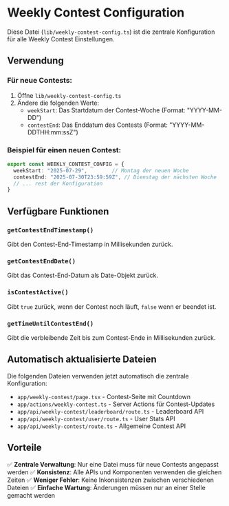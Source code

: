 # Weekly Contest Configuration

Diese Datei (`lib/weekly-contest-config.ts`) ist die zentrale Konfiguration für alle Weekly Contest Einstellungen.

## Verwendung

### Für neue Contests:
1. Öffne `lib/weekly-contest-config.ts`
2. Ändere die folgenden Werte:
   - `weekStart`: Das Startdatum der Contest-Woche (Format: "YYYY-MM-DD")
   - `contestEnd`: Das Enddatum des Contests (Format: "YYYY-MM-DDTHH:mm:ssZ")

### Beispiel für einen neuen Contest:
```typescript
export const WEEKLY_CONTEST_CONFIG = {
  weekStart: "2025-07-29",        // Montag der neuen Woche
  contestEnd: "2025-07-30T23:59:59Z", // Dienstag der nächsten Woche
  // ... rest der Konfiguration
}
```

## Verfügbare Funktionen

### `getContestEndTimestamp()`
Gibt den Contest-End-Timestamp in Millisekunden zurück.

### `getContestEndDate()`
Gibt das Contest-End-Datum als Date-Objekt zurück.

### `isContestActive()`
Gibt `true` zurück, wenn der Contest noch läuft, `false` wenn er beendet ist.

### `getTimeUntilContestEnd()`
Gibt die verbleibende Zeit bis zum Contest-Ende in Millisekunden zurück.

## Automatisch aktualisierte Dateien

Die folgenden Dateien verwenden jetzt automatisch die zentrale Konfiguration:

- `app/weekly-contest/page.tsx` - Contest-Seite mit Countdown
- `app/actions/weekly-contest.ts` - Server Actions für Contest-Updates
- `app/api/weekly-contest/leaderboard/route.ts` - Leaderboard API
- `app/api/weekly-contest/user/route.ts` - User Stats API
- `app/api/weekly-contest/route.ts` - Allgemeine Contest API

## Vorteile

✅ **Zentrale Verwaltung**: Nur eine Datei muss für neue Contests angepasst werden
✅ **Konsistenz**: Alle APIs und Komponenten verwenden die gleichen Zeiten
✅ **Weniger Fehler**: Keine Inkonsistenzen zwischen verschiedenen Dateien
✅ **Einfache Wartung**: Änderungen müssen nur an einer Stelle gemacht werden 